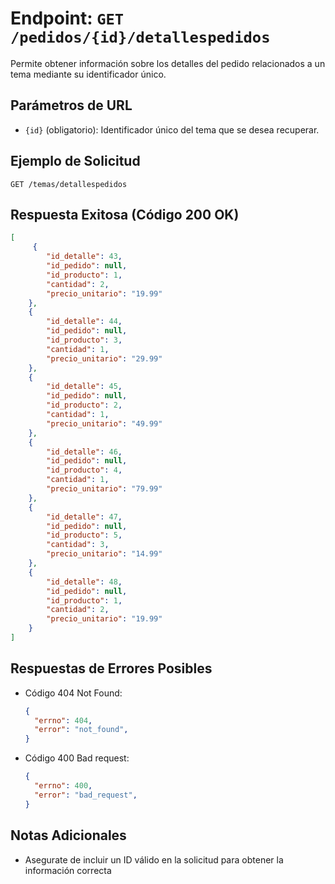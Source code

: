 # Endpoint: `GET /pedidos/{id}/detallespedidos`

Permite obtener información sobre los detalles del pedido relacionados a un tema mediante su
identificador único.

## Parámetros de URL
- `{id}` (obligatorio): Identificador único del tema que se desea recuperar.

## Ejemplo de Solicitud
```http
GET /temas/detallespedidos
```

## Respuesta Exitosa (Código 200 OK)
```json
[
     {
        "id_detalle": 43,
        "id_pedido": null,
        "id_producto": 1,
        "cantidad": 2,
        "precio_unitario": "19.99"
    },
    {
        "id_detalle": 44,
        "id_pedido": null,
        "id_producto": 3,
        "cantidad": 1,
        "precio_unitario": "29.99"
    },
    {
        "id_detalle": 45,
        "id_pedido": null,
        "id_producto": 2,
        "cantidad": 1,
        "precio_unitario": "49.99"
    },
    {
        "id_detalle": 46,
        "id_pedido": null,
        "id_producto": 4,
        "cantidad": 1,
        "precio_unitario": "79.99"
    },
    {
        "id_detalle": 47,
        "id_pedido": null,
        "id_producto": 5,
        "cantidad": 3,
        "precio_unitario": "14.99"
    },
    {
        "id_detalle": 48,
        "id_pedido": null,
        "id_producto": 1,
        "cantidad": 2,
        "precio_unitario": "19.99"
    }
]
```

## Respuestas de Errores Posibles
- Código 404 Not Found:

  ```json
  {
    "errno": 404,
    "error": "not_found",
  }
  ```

- Código 400 Bad request:
  ```json
  {
    "errno": 400,
    "error": "bad_request",
  }
  ``` 

## Notas Adicionales

- Asegurate de incluir un ID válido en la solicitud para obtener la información correcta
